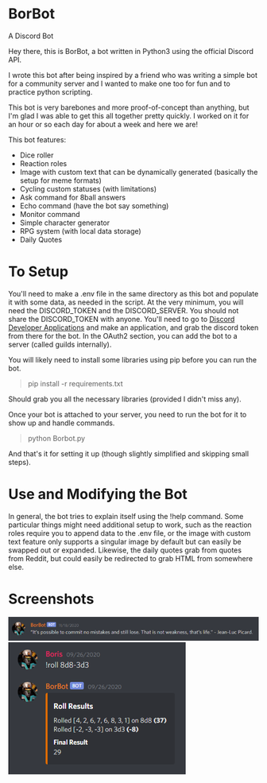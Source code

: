 # BorBot
 A Discord Bot

Hey there, this is BorBot, a bot written in Python3 using the official Discord API.

I wrote this bot after being inspired by a friend who was writing a simple bot for a community server and I wanted to make one too for fun and to practice python scripting.

This bot is very barebones and more proof-of-concept than anything, but I'm glad I was able to get this all together pretty quickly. I worked on it for an hour or so each day for about a week and here we are!

This bot features:
* Dice roller
* Reaction roles
* Image with custom text that can be dynamically generated (basically the setup for meme formats)
* Cycling custom statuses (with limitations)
* Ask command for 8ball answers
* Echo command (have the bot say something)
* Monitor command
* Simple character generator
* RPG system (with local data storage)
* Daily Quotes

# To Setup
You'll need to make a .env file in the same directory as this bot and populate it with some data, as needed in the script. At the very minimum, you will need the DISCORD_TOKEN and the DISCORD_SERVER. You should not share the DISCORD_TOKEN with anyone. You'll need to go to [Discord Developer Applications](https://discord.com/developers/applications) and make an application, and grab the discord token from there for the bot. In the OAuth2 section, you can add the bot to a server (called guilds internally). 

You will likely need to install some libraries using pip before you can run the bot. 
> pip install -r requirements.txt

Should grab you all the necessary libraries (provided I didn't miss any).

Once your bot is attached to your server, you need to run the bot for it to show up and handle commands. 
> python Borbot.py

And that's it for setting it up (though slightly simplified and skipping small steps).

# Use and Modifying the Bot
In general, the bot tries to explain itself using the !help command. Some particular things might need additional setup to work, such as the reaction roles require you to append data to the .env file, or the image with custom text feature only supports a singular image by default but can easily be swapped out or expanded. Likewise, the daily quotes grab from quotes from Reddit, but could easily be redirected to grab HTML from somewhere else.

# Screenshots
![Sample quote from Reddit](BorbotQuote.PNG)
![Sample dice roll](BorbotDiceRoll.PNG)

